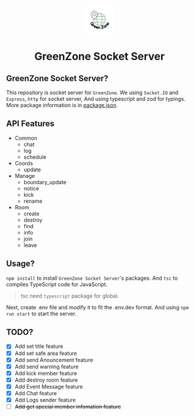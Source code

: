 <div align="center">
    <img src='./md/GreenZone_Circle.png' width=80 />
    <h1>GreenZone Socket Server</h1>
</div>

## GreenZone Socket Server?
This repository is socket server for `GreenZone`.
We using `Socket.IO` and `Express`, `http` for socket server,
And using typescript and zod for typings.
More package information is in [package.json](./package.json).

## API Features
- Common
    - chat
    - log
    - schedule
- Coords
    - update
- Manage
    - boundary_update
    - notice
    - kick
    - rename
- Room
    - create
    - destroy
    - find
    - info
    - join
    - leave

## Usage?
`npm install` to install `GreenZone Socket Server`'s packages.
And `tsc` to compiles TypeScript code for JavaScript.
> tsc need `typescript` package for global.  

Next, create .env file and modify it to fit the .env.dev format.
And using `npm run start` to start the server.

## TODO?
- [x] Add set title feature
- [x] Add set safe area feature
- [x] Add send Anouncement feature
- [x] Add send warning feature
- [x] Add kick member feature
- [x] Add destroy room feature
- [x] Add Event Message feature
- [x] Add Chat feature
- [x] Add Logs sender feature
- [ ] ~~Add get special member infomation feature~~